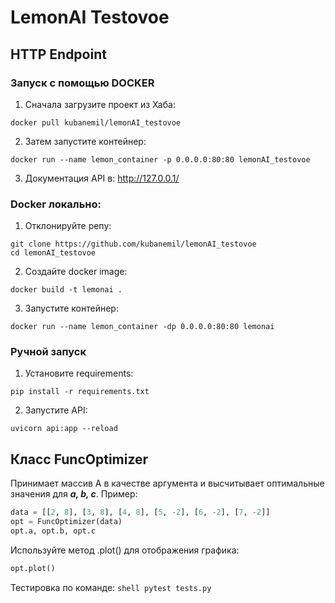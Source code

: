 # LemonAI Testovoe


## HTTP Endpoint
### Запуск с помощью DOCKER
1. Сначала загрузите проект из Хаба:
```shell
docker pull kubanemil/lemonAI_testovoe
```
2. Затем запустите контейнер:
```shell
docker run --name lemon_container -p 0.0.0.0:80:80 lemonAI_testovoe
```
3. Документация API в: http://127.0.0.1/


### Docker локально:
1. Отклонируйте репу:
```shell
git clone https://github.com/kubanemil/lemonAI_testovoe
cd lemonAI_testovoe
```
2. Создайте docker image:
```shell
docker build -t lemonai .
```
3. Запустите контейнер:
```shell
docker run --name lemon_container -dp 0.0.0.0:80:80 lemonai
```


### Ручной запуск
1. Установите requirements:
```shell
pip install -r requirements.txt
```
2. Запустите API:
```shell
uvicorn api:app --reload
```



## Класс FuncOptimizer

Принимает массив А в качестве аргумента и высчитывает оптимальные значения для ***a, b, c***.
Пример:
```python
data = [[2, 8], [3, 8], [4, 8], [5, -2], [6, -2], [7, -2]]
opt = FuncOptimizer(data)
opt.a, opt.b, opt.c
```
Используйте метод .plot() для отображения графика:
```python
opt.plot()
```
Тестировка по команде: ```shell pytest tests.py```